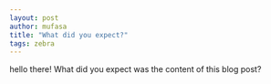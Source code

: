 ```yaml
---
layout: post
author: mufasa
title: "What did you expect?"
tags: zebra
---
```


hello there! What did you expect was the content of this blog post?